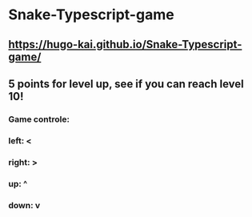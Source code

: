 # Snake-Typescript-game
## https://hugo-kai.github.io/Snake-Typescript-game/
## 5 points for level up, see if you can reach level 10!
### Game controle:
### left:  <
### right: >
### up:    ^
### down:  v
